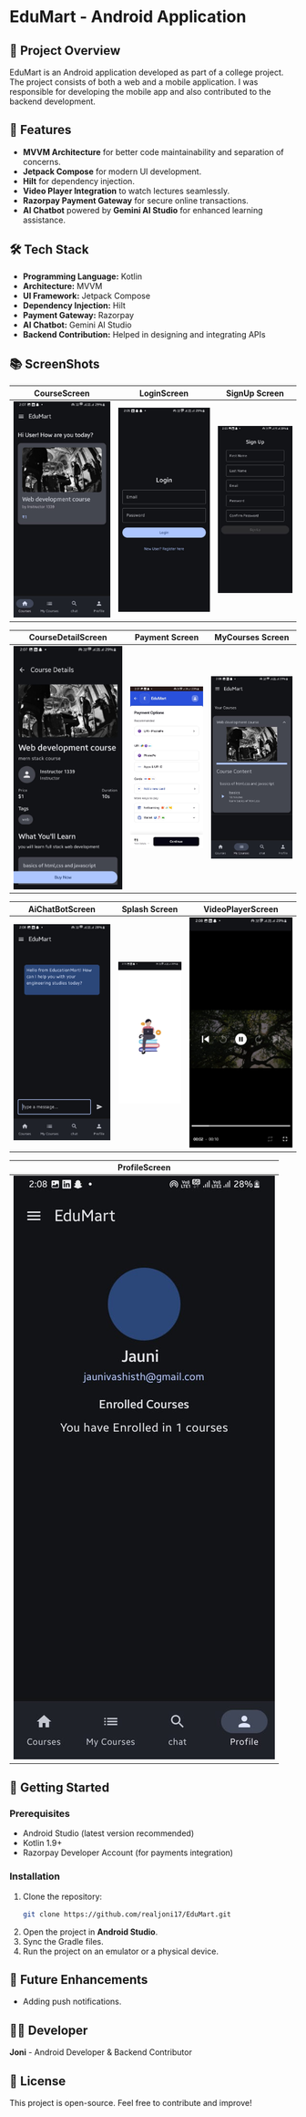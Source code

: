 # EduMart - Android Application

## 📌 Project Overview
EduMart is an Android application developed as part of a college project. The project consists of both a web and a mobile application. I was responsible for developing the mobile app and also contributed to the backend development.

## 🎯 Features
- **MVVM Architecture** for better code maintainability and separation of concerns.
- **Jetpack Compose** for modern UI development.
- **Hilt** for dependency injection.
- **Video Player Integration** to watch lectures seamlessly.
- **Razorpay Payment Gateway** for secure online transactions.
- **AI Chatbot** powered by **Gemini AI Studio** for enhanced learning assistance.

## 🛠️ Tech Stack
- **Programming Language:** Kotlin
- **Architecture:** MVVM
- **UI Framework:** Jetpack Compose
- **Dependency Injection:** Hilt
- **Payment Gateway:** Razorpay
- **AI Chatbot:** Gemini AI Studio
- **Backend Contribution:** Helped in designing and integrating APIs

## 📚 ScreenShots
|             CourseScreen              |           LoginScreen            |           SignUp Screen           |
|:-------------------------------------:|:--------------------------------:|:---------------------------------:|
| <img src = "/assets/HomeScreen.jpeg"> | <img src = "/assets/login.jpeg"> | <img src = "/assets/signup.jpeg"> |

|        CourseDetailScreen         |           Payment Screen           |           MyCourses Screen           |             
|:---------------------------------:|:----------------------------------:|:------------------------------------:|
| <img src = "/assets/Detail.jpeg"> | <img src = "/assets/Payment.jpeg"> | <img src = "/assets/MyCourses.jpeg"> |

|           AiChatBotScreen            |           Splash Screen           |           VideoPlayerScreen            |
|:------------------------------------:|:---------------------------------:|:--------------------------------------:|
| <img src = "/assets/AiChatBot.jpeg"> | <img src = "/assets/Splash.jpeg"> | <img src = "/assets/VideoPlayer.jpeg"> |

|           ProfileScreen            |
|:----------------------------------:|
| <img src = "/assets/Profile.jpeg"> |

## 🚀 Getting Started
### Prerequisites
- Android Studio (latest version recommended)
- Kotlin 1.9+
- Razorpay Developer Account (for payments integration)

### Installation
1. Clone the repository:
   ```sh
   git clone https://github.com/realjoni17/EduMart.git
   ```
2. Open the project in **Android Studio**.
3. Sync the Gradle files.
4. Run the project on an emulator or a physical device.



## 📌 Future Enhancements
- Adding push notifications.


## 👨‍💻 Developer
**Joni** - Android Developer & Backend Contributor

## 📜 License
This project is open-source. Feel free to contribute and improve!

